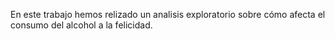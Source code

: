En este trabajo hemos relizado un analisis exploratorio sobre cómo afecta el consumo del alcohol a la felicidad.